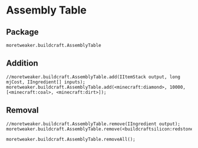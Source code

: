 # Assembly Table

## Package
`moretweaker.buildcraft.AssemblyTable`

## Addition

```zenscript
//moretweaker.buildcraft.AssemblyTable.add(IItemStack output, long mjCost, IIngredient[] inputs);
moretweaker.buildcraft.AssemblyTable.add(<minecraft:diamond>, 10000, [<minecraft:coal>, <minecraft:dirt>]);
```

## Removal

```zenscript
//moretweaker.buildcraft.AssemblyTable.remove(IIngredient output);
moretweaker.buildcraft.AssemblyTable.remove(<buildcraftsilicon:redstone_chipset:0>);

moretweaker.buildcraft.AssemblyTable.removeAll();
```